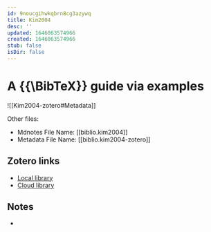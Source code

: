 ```yaml
---
id: 9noucgihwkqbrn8cg3azywq
title: Kim2004
desc: ''
updated: 1646063574966
created: 1646063574966
stub: false
isDir: false
---
```

# A {{\BibTeX}} guide via examples

![[Kim2004-zotero#Metadata]]

Other files:
* Mdnotes File Name: [[biblio.kim2004]]
* Metadata File Name: [[biblio.kim2004-zotero]]

##  Zotero links
* [Local library](zotero://select/items/1_EJ7R2L5X)
* [Cloud library](http://zotero.org/users/7593438/items/EJ7R2L5X)

## Notes
- 
